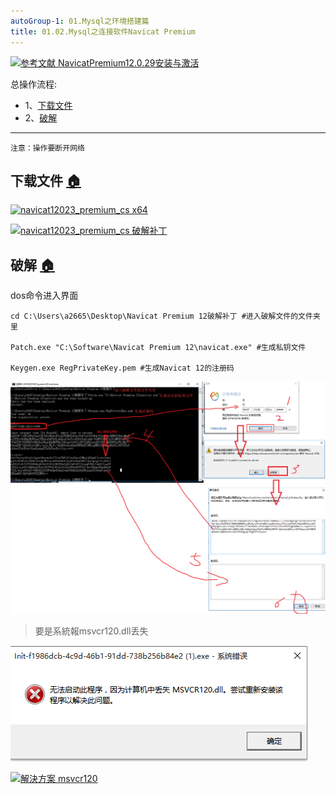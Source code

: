 ```yaml
---
autoGroup-1: 01.Mysql之环境搭建篇
title: 01.02.Mysql之连接软件Navicat Premium
---
```


[![](https://img.shields.io/badge/参考文献-NavicatPremium12.0.29安装与激活-yellow.svg "参考文献 NavicatPremium12.0.29安装与激活")](https://www.jianshu.com/p/5f693b4c9468?mType=Group)


总操作流程:
- 1、[下载文件](#navicat-01)
- 2、[破解](#navicat-02)

----------

`注意：操作要断开网络`

## 下载文件 <a name="navicat-01" href="#" >:house:</a>

[![](https://img.shields.io/badge/navicat12023_premium_cs-x64-green.svg "navicat12023_premium_cs x64")](https://pan.baidu.com/s/1FMB65oARRSCcOtakx0lRQQ)

[![](https://img.shields.io/badge/Navicat_Premium_12-破解补丁-green.svg "navicat12023_premium_cs 破解补丁")](https://pan.baidu.com/s/151_6s4z-_DjZRoq-FTDcMA)


## 破解 <a name="navicat-01" href="#" >:house:</a>
dos命令进入界面

```
cd C:\Users\a2665\Desktop\Navicat Premium 12破解补丁 #进入破解文件的文件夹里

Patch.exe "C:\Software\Navicat Premium 12\navicat.exe" #生成私钥文件

Keygen.exe RegPrivateKey.pem #生成Navicat 12的注册码
```
![](./image/01.02-1.png)


>要是系統報msvcr120.dll丢失

![](./image/01.02-2.png)


[![](https://img.shields.io/badge/解決方案-msvcr120-green.svg "解決方案 msvcr120")](https://pan.baidu.com/s/1GGMZ2j1a-18F3VgddxJlWQ)

